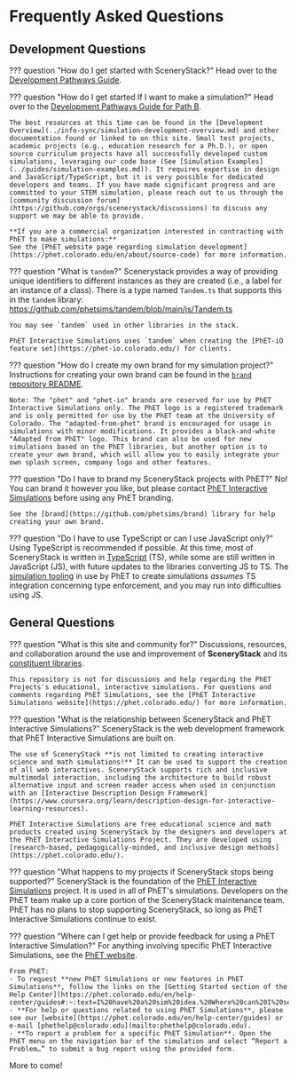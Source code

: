 # Frequently Asked Questions

## Development Questions

??? question "How do I get started with SceneryStack?"
    Head over to the [Development Pathways Guide](pathways.md).

??? question "How do I get started If I want to make a simulation?"
    Head over to the [Development Pathways Guide for Path B](pathways.md#path-b-using-scenerystack-framework-to-make-highly-interactive-experiences).

    The best resources at this time can be found in the [Development Overview](../info-sync/simulation-development-overview.md) and other documentation found or linked to on this site. Small test projects, academic projects (e.g., education research for a Ph.D.), or open source curriculum projects have all successfully developed custom simulations, leveraging our code base (See [Simulation Examples](../guides/simulation-examples.md)). It requires expertise in design and JavaScript/TypeScript, but it is very possible for dedicated developers and teams. If you have made significant progress and are committed to your STEM simulation, please reach out to us through the [community discussion forum](https://github.com/orgs/scenerystack/discussions) to discuss any support we may be able to provide.

    **If you are a commercial organization interested in contracting with PhET to make simulations:**
    See the [PhET website page regarding simulation development](https://phet.colorado.edu/en/about/source-code) for more information.

??? question "What is `tandem`?"
    Scenerystack provides a way of providing unique identifiers to different instances as they are created (i.e., a label for an instance of a class). There is a type named `Tandem.ts` that supports this in the `tandem` library: https://github.com/phetsims/tandem/blob/main/js/Tandem.ts

    You may see `tandem` used in other libraries in the stack.

    PhET Interactive Simulations uses `tandem` when creating the [PhET-iO feature set](https://phet-io.colorado.edu/) for clients.

??? question "How do I create my own brand for my simulation project?"
    Instructions for creating your own brand can be found in the [`brand` repository README](https://github.com/phetsims/brand?tab=readme-ov-file#readme).

    Note: The "phet" and "phet-io" brands are reserved for use by PhET Interactive Simulations only. The PhET logo is a registered trademark and is only permitted for use by the PhET team at the University of Colorado. The "adapted-from-phet" brand is encouraged for usage in simulations with minor modifications. It provides a black-and-white "Adapted from PhET" logo. This brand can also be used for new simulations based on the PhET libraries, but another option is to create your own brand, which will allow you to easily integrate your own splash screen, company logo and other features.

??? question "Do I have to brand my SceneryStack projects with PhET?"
    No! You can brand it however you like, but please contact [PhET Interactive Simulations](https://phet.colorado.edu/) before using any PhET branding.

    See the [brand](https://github.com/phetsims/brand) library for help creating your own brand.

??? question "Do I have to use TypeScript or can I use JavaScript only?"
    Using TypeScript is recommended if possible. At this time, most of SceneryStack is written in [TypeScript](https://www.freecodecamp.org/news/learn-typescript-beginners-guide/#:~:text=cheat%20sheet%20PDF-,What%20is%20TypeScript%3F,-TypeScript%20is%20a) (TS), while some are still written in JavaScript (JS), with future updates to the libraries converting JS to TS. The [simulation tooling](../info-sync/simulation-development-overview.md#building-the-simulation-with-chipper) in use by PhET to create simulations *assumes* TS integration concerning type enforcement, and you may run into difficulties using JS.

## General Questions

??? question "What is this site and community for?"
    Discussions, resources, and collaboration around the use and improvement of **SceneryStack** and its [constituent libraries](./scenerystack_list.md).

    This repository is not for discussions and help regarding the PhET Projects's educational, interactive simulations. For questions and comments regarding PhET Simulations, see the [PhET Interactive Simulations website](https://phet.colorado.edu/) for more information.

??? question "What is the relationship between SceneryStack and PhET Interactive Simulations?"
    SceneryStack is the web development framework that PhET Interactive Simulations are built on. 
    
    The use of SceneryStack **is not limited to creating interactive science and math simulations!** It can be used to support the creation of all web interactives. SceneryStack supports rich and inclusive multimodal interaction, including the architecture to build robust alternative input and screen reader access when used in conjunction with an [Interactive Description Design Framework](https://www.coursera.org/learn/description-design-for-interactive-learning-resources).

    PhET Interactive Simulations are free educational science and math products created using SceneryStack by the designers and developers at the PhET Interactive Simulations Project. They are developed using [research-based, pedagogically-minded, and inclusive design methods](https://phet.colorado.edu/).

??? question "What happens to my projects if SceneryStack stops being supported?"
    SceneryStack is the foundation of the [PhET Interactive Simulations](https://phet.colorado.edu/) project. It is used in all of PhET's simulations. Developers on the PhET team make up a core portion of the SceneryStack maintenance team. PhET has no plans to stop supporting SceneryStack, so long as PhET Interactive Simulations continue to exist.

??? question "Where can I get help or provide feedback for using a PhET Interactive Simulation?"
    For anything involving specific PhET Interactive Simulations, see the [PhET website](https://phet.colorado.edu).

    From PhET:
    - To request **new PhET Simulations or new features in PhET Simulations**, follow the links on the [Getting Started section of the Help Center](https://phet.colorado.edu/en/help-center/guides#:~:text=I%20have%20a%20sim%20idea.%20Where%20can%20I%20send%20it%3F).
    - **For help or questions related to using PhET Simulations**, please see our [website](https://phet.colorado.edu/en/help-center/guides) or e-mail [phethelp@colorado.edu](mailto:phethelp@colorado.edu).
    - **To report a problem for a specific PhET Simulation**. Open the PhET menu on the navigation bar of the simulation and select “Report a Problem…” to submit a bug report using the provided form.

More to come!